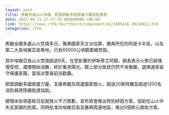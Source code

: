 ```yaml
---
layout: post
title: 希臘多處山火持續　歐盟調動多國救援力量協助撲救
date: 2021-08-11 17:17:59.000000000 +08:00
link: https://news.rthk.hk/rthk/ch/component/k2/1605416-20210811.htm
categories: rthk
---
```


希臘全國多處山火焚燒多日，雅典國家天文台估算，雅典所在的阿提卡半島，以及第二大島埃維亞島等地，已有65000公頃範圍被焚毀。

其中埃維亞島山火焚燒超過9天，在受影響的伊斯蒂艾阿鎮，鎮長表示火勢已經慢慢受控，濃煙開始消散，終於重見陽光。鎮上部分居民仍然不肯撤離，選擇通宵留守保護家園，當局派警員前往勸籲。

歐盟調動多國救援力量，支援希臘及周邊國家救火，超過20架飛機及超過1200名消防員將陸續抵達協助。

總理米佐塔基斯日前就救火不力致歉，宣布將會推出特別紓困方案，協助在山火中失去家園的民眾。同時批准向埃維亞島及雅典周邊地區，推出5億歐元救助方案。

